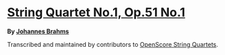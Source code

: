 # [String Quartet No.1, Op.51 No.1][set]

__By [Johannes Brahms][composer]__

[set]: https://musescore.com/openscore-string-quartets/sets/5108531
[composer]: https://musescore.com/openscore-string-quartets/sets?order=title&text=Brahms,+Johannes

Transcribed and maintained by contributors to [OpenScore String Quartets].

[OpenScore String Quartets]: https://musescore.com/openscore-string-quartets
